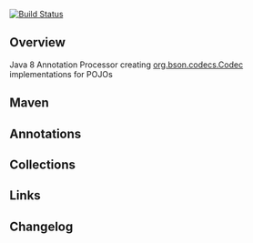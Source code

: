[![Build Status](https://travis-ci.org/ralscha/bsoncodec-apt.svg?branch=master)](https://travis-ci.org/ralscha/bsoncodec-apt)

## Overview
Java 8 Annotation Processor creating [org.bson.codecs.Codec](http://api.mongodb.org/java/3.1/org/bson/codecs/Codec.html) implementations for POJOs

## Maven

## Annotations

## Collections

## Links

## Changelog
